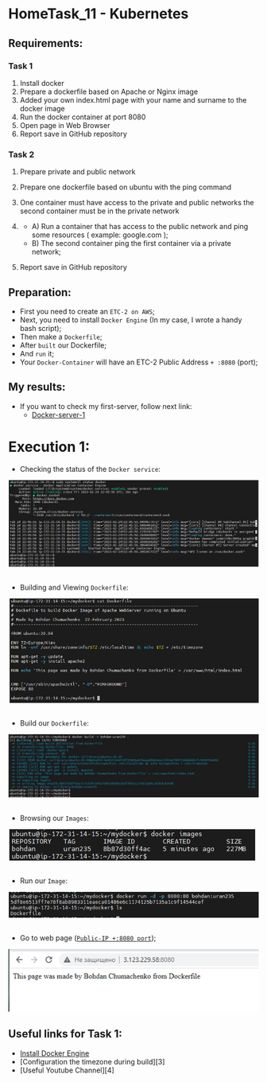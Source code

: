 # HomeTask_11 - Kubernetes


## Requirements:
### Task 1
1. Install docker
2. Prepare a dockerfile based on Apache or Nginx image
3. Added your own index.html page with your name and surname to the docker image
4. Run the docker container at port 8080
5. Open page in Web Browser
6. Report save in GitHub repository

### Task 2
1. Prepare private and public network
2. Prepare one dockerfile based on ubuntu with the ping command
3. One container must have access to the private and public networks the second container
must be in the private network
4. - A) Run a container that has access to the public network and ping some resources (
example: google.com ); 
   - B) The second container ping the first container via a private network;

5. Report save in GitHub repository

## Preparation:
 - First you need to create an `ETC-2 on AWS`;
 - Next, you need to install `Docker Engine` (In my case, I wrote a handy bash script);
 - Then make a `Dockerfile`;
 - After `built` our Dockerfile;
 - And `run` it;
 - Your `Docker-Container` will have an ETC-2 Public Address `+ :8080` (port);
   
## My results:

- If you want to check my first-server, follow next link:
  - [Docker-server-1](http://3.123.229.58:8080/)
  
# Execution 1:
  
* Checking the status of the `Docker service`:  
  
  
![image](https://github.com/body21033/DevOps_BC/blob/main/Lab_10/img/1.jpg?raw=true)

##

* Building and Viewing `Dockerfile`:

![image](https://github.com/body21033/DevOps_BC/blob/main/Lab_10/img/2.jpg?raw=true)

##

* Build our `Dockerfile`: 

![image](https://github.com/body21033/DevOps_BC/blob/main/Lab_10/img/3.jpg?raw=true)

##

* Browsing our `Images`:

![image](https://github.com/body21033/DevOps_BC/blob/main/Lab_10/img/4.jpg?raw=true)

##

* Run our `Image`:

![image](https://github.com/body21033/DevOps_BC/blob/main/Lab_10/img/5.jpg?raw=true)

##

* Go to web page ([`Public-IP +:8080 port`][1]);

![image](https://github.com/body21033/DevOps_BC/blob/main/Lab_10/img/6.jpg?raw=true)



## Useful links for Task 1:
- [Install Docker Engine][2]
- [Configuration the timezone during build][3]
- [Useful Youtube Channel][4]







[1]: http://3.123.229.58:8080/
[2]: https://docs.docker.com/engine/install/ubuntu/


